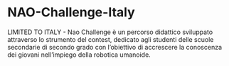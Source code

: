 # NAO-Challenge-Italy
LIMITED TO ITALY - Nao Challenge è un percorso didattico sviluppato attraverso lo strumento del contest, dedicato agli studenti delle scuole secondarie di secondo grado con l’obiettivo di accrescere la conoscenza dei giovani nell’impiego della robotica umanoide.
